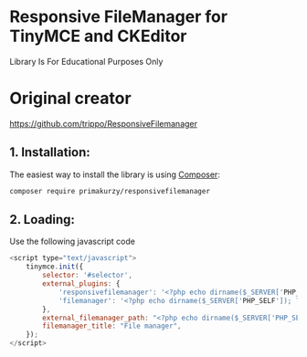 # Responsive FileManager for TinyMCE and CKEditor

Library Is For Educational Purposes Only

# Original creator

https://github.com/trippo/ResponsiveFilemanager

## 1. Installation:

The easiest way to install the library is using [Composer](https://getcomposer.org/):

```sh
composer require primakurzy/responsivefilemanager
```


## 2. Loading:

Use the following javascript code

```javascript
<script type="text/javascript">
	tinymce.init({
		selector: '#selector',
		external_plugins: {
			'responsivefilemanager': '<?php echo dirname($_SERVER['PHP_SELF']); ?>/vendor/primakurzy/responsivefilemanager/tinymce/plugins/responsivefilemanager/plugin.min.js',
			'filemanager': '<?php echo dirname($_SERVER['PHP_SELF']); ?>/vendor/primakurzy/responsivefilemanager/tinymce/plugins/filemanager/plugin.min.js',
		},
		external_filemanager_path: "<?php echo dirname($_SERVER['PHP_SELF']); ?>/vendor/primakurzy/responsivefilemanager/filemanager/",
		filemanager_title: "File manager",
	});
</script>
```
